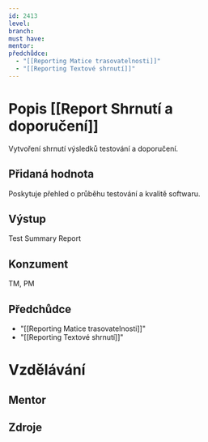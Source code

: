 ```yaml
---
id: 2413
level: 
branch: 
must have: 
mentor: 
předchůdce: 
  - "[[Reporting Matice trasovatelnosti]]"
  - "[[Reporting Textové shrnutí]]"
---
```



# Popis [[Report Shrnutí a doporučení]]
Vytvoření shrnutí výsledků testování a doporučení.

## Přidaná hodnota
Poskytuje přehled o průběhu testování a kvalitě softwaru.

## Výstup
Test Summary Report

## Konzument
TM, PM

## Předchůdce

  - "[[Reporting Matice trasovatelnosti]]"
  - "[[Reporting Textové shrnutí]]"

# Vzdělávání


## Mentor


## Zdroje